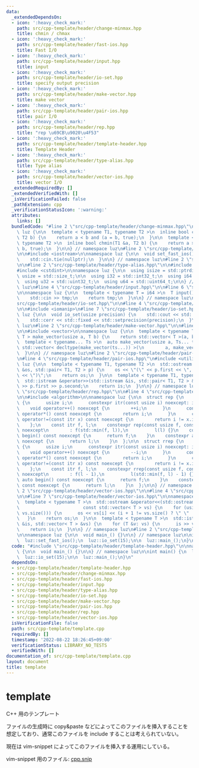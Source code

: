```yaml
---
data:
  _extendedDependsOn:
  - icon: ':heavy_check_mark:'
    path: src/cpp-template/header/change-minmax.hpp
    title: chmin / chmax
  - icon: ':heavy_check_mark:'
    path: src/cpp-template/header/fast-ios.hpp
    title: Fast I/O
  - icon: ':heavy_check_mark:'
    path: src/cpp-template/header/input.hpp
    title: input
  - icon: ':heavy_check_mark:'
    path: src/cpp-template/header/io-set.hpp
    title: specify output precision
  - icon: ':heavy_check_mark:'
    path: src/cpp-template/header/make-vector.hpp
    title: make vector
  - icon: ':heavy_check_mark:'
    path: src/cpp-template/header/pair-ios.hpp
    title: pair I/O
  - icon: ':heavy_check_mark:'
    path: src/cpp-template/header/rep.hpp
    title: "rep \u69CB\u9020\u4F53"
  - icon: ':heavy_check_mark:'
    path: src/cpp-template/header/template-header.hpp
    title: Template Header
  - icon: ':heavy_check_mark:'
    path: src/cpp-template/header/type-alias.hpp
    title: Type alias
  - icon: ':heavy_check_mark:'
    path: src/cpp-template/header/vector-ios.hpp
    title: vector I/O
  _extendedRequiredBy: []
  _extendedVerifiedWith: []
  _isVerificationFailed: false
  _pathExtension: cpp
  _verificationStatusIcon: ':warning:'
  attributes:
    links: []
  bundledCode: "#line 2 \"src/cpp-template/header/change-minmax.hpp\"\n\nnamespace\
    \ luz {\n\n  template < typename T1, typename T2 >\n  inline bool chmax(T1 &a,\
    \ T2 b) {\n    return a < b and (a = b, true);\n  }\n\n  template < typename T1,\
    \ typename T2 >\n  inline bool chmin(T1 &a, T2 b) {\n    return a > b and (a =\
    \ b, true);\n  }\n\n} // namespace luz\n#line 2 \"src/cpp-template/header/fast-ios.hpp\"\
    \n\n#include <iostream>\n\nnamespace luz {\n\n  void set_fast_ios() {\n    std::ios::sync_with_stdio(false);\n\
    \    std::cin.tie(nullptr);\n  }\n\n} // namespace luz\n#line 2 \"src/cpp-template/header/input.hpp\"\
    \n\n#line 2 \"src/cpp-template/header/type-alias.hpp\"\n\n#include <cstddef>\n\
    #include <cstdint>\n\nnamespace luz {\n\n  using isize = std::ptrdiff_t;\n  using\
    \ usize = std::size_t;\n\n  using i32 = std::int32_t;\n  using i64 = std::int64_t;\n\
    \  using u32 = std::uint32_t;\n  using u64 = std::uint64_t;\n\n} // namespace\
    \ luz\n#line 4 \"src/cpp-template/header/input.hpp\"\n\n#line 6 \"src/cpp-template/header/input.hpp\"\
    \n\nnamespace luz {\n\n  template < typename T = i64 >\n  T input() {\n    T tmp;\n\
    \    std::cin >> tmp;\n    return tmp;\n  }\n\n} // namespace luz\n#line 2 \"\
    src/cpp-template/header/io-set.hpp\"\n\n#line 4 \"src/cpp-template/header/io-set.hpp\"\
    \n\n#include <iomanip>\n#line 7 \"src/cpp-template/header/io-set.hpp\"\n\nnamespace\
    \ luz {\n\n  void io_set(usize precision) {\n    std::cout << std::fixed << std::setprecision(precision);\n\
    \    std::cerr << std::fixed << std::setprecision(precision);\n  }\n\n} // namespace\
    \ luz\n#line 2 \"src/cpp-template/header/make-vector.hpp\"\n\n#line 4 \"src/cpp-template/header/make-vector.hpp\"\
    \n\n#include <vector>\n\nnamespace luz {\n\n  template < typename T >\n  std::vector<\
    \ T > make_vector(usize a, T b) {\n    return std::vector< T >(a, b);\n  }\n\n\
    \  template < typename... Ts >\n  auto make_vector(usize a, Ts... ts) {\n    return\
    \ std::vector< decltype(make_vector(ts...)) >(\n        a, make_vector(ts...));\n\
    \  }\n\n} // namespace luz\n#line 2 \"src/cpp-template/header/pair-ios.hpp\"\n\
    \n#line 4 \"src/cpp-template/header/pair-ios.hpp\"\n#include <utility>\n\nnamespace\
    \ luz {\n\n  template < typename T1, typename T2 >\n  std::ostream &operator<<(std::ostream\
    \ &os, std::pair< T1, T2 > p) {\n    os << \"(\" << p.first << \", \" << p.second\
    \ << \")\";\n    return os;\n  }\n\n  template < typename T1, typename T2 >\n\
    \  std::istream &operator>>(std::istream &is, std::pair< T1, T2 > &p) {\n    is\
    \ >> p.first >> p.second;\n    return is;\n  }\n\n} // namespace luz\n#line 2\
    \ \"src/cpp-template/header/rep.hpp\"\n\n#line 4 \"src/cpp-template/header/rep.hpp\"\
    \n\n#include <algorithm>\n\nnamespace luz {\n\n  struct rep {\n    struct itr\
    \ {\n      usize i;\n      constexpr itr(const usize i) noexcept: i(i) {}\n  \
    \    void operator++() noexcept {\n        ++i;\n      }\n      constexpr usize\
    \ operator*() const noexcept {\n        return i;\n      }\n      constexpr bool\
    \ operator!=(const itr x) const noexcept {\n        return i != x.i;\n      }\n\
    \    };\n    const itr f, l;\n    constexpr rep(const usize f, const usize l)\
    \ noexcept\n        : f(std::min(f, l)),\n          l(l) {}\n    constexpr auto\
    \ begin() const noexcept {\n      return f;\n    }\n    constexpr auto end() const\
    \ noexcept {\n      return l;\n    }\n  };\n\n  struct rrep {\n    struct itr\
    \ {\n      usize i;\n      constexpr itr(const usize i) noexcept: i(i) {}\n  \
    \    void operator++() noexcept {\n        --i;\n      }\n      constexpr usize\
    \ operator*() const noexcept {\n        return i;\n      }\n      constexpr bool\
    \ operator!=(const itr x) const noexcept {\n        return i != x.i;\n      }\n\
    \    };\n    const itr f, l;\n    constexpr rrep(const usize f, const usize l)\
    \ noexcept\n        : f(l - 1),\n          l(std::min(f, l) - 1) {}\n    constexpr\
    \ auto begin() const noexcept {\n      return f;\n    }\n    constexpr auto end()\
    \ const noexcept {\n      return l;\n    }\n  };\n\n} // namespace luz\n#line\
    \ 2 \"src/cpp-template/header/vector-ios.hpp\"\n\n#line 4 \"src/cpp-template/header/vector-ios.hpp\"\
    \n\n#line 7 \"src/cpp-template/header/vector-ios.hpp\"\n\nnamespace luz {\n\n\
    \  template < typename T >\n  std::ostream &operator<<(std::ostream &os,\n   \
    \                        const std::vector< T > vs) {\n    for (usize i: rep(0,\
    \ vs.size())) {\n      os << vs[i] << (i + 1 != vs.size() ? \" \" : \"\");\n \
    \   }\n    return os;\n  }\n\n  template < typename T >\n  std::istream &operator>>(std::istream\
    \ &is, std::vector< T > &vs) {\n    for (T &v: vs) {\n      is >> v;\n    }\n\
    \    return is;\n  }\n\n} // namespace luz\n#line 2 \"src/cpp-template/template.cpp\"\
    \n\nnamespace luz {\n\n  void main_() {}\n\n} // namespace luz\n\nint main() {\n\
    \  luz::set_fast_ios();\n  luz::io_set(15);\n\n  luz::main_();\n}\n"
  code: "#include \"src/cpp-template/header/template-header.hpp\"\n\nnamespace luz\
    \ {\n\n  void main_() {}\n\n} // namespace luz\n\nint main() {\n  luz::set_fast_ios();\n\
    \  luz::io_set(15);\n\n  luz::main_();\n}\n"
  dependsOn:
  - src/cpp-template/header/template-header.hpp
  - src/cpp-template/header/change-minmax.hpp
  - src/cpp-template/header/fast-ios.hpp
  - src/cpp-template/header/input.hpp
  - src/cpp-template/header/type-alias.hpp
  - src/cpp-template/header/io-set.hpp
  - src/cpp-template/header/make-vector.hpp
  - src/cpp-template/header/pair-ios.hpp
  - src/cpp-template/header/rep.hpp
  - src/cpp-template/header/vector-ios.hpp
  isVerificationFile: false
  path: src/cpp-template/template.cpp
  requiredBy: []
  timestamp: '2022-08-22 18:26:45+09:00'
  verificationStatus: LIBRARY_NO_TESTS
  verifiedWith: []
documentation_of: src/cpp-template/template.cpp
layout: document
title: template
---
```


# template
C++ 用のテンプレート

ファイルの生成時に copy&paste などによってこのファイルを挿入することを想定しており、通常このファイルを include することは考えられていない。

現在は vim-snippet によってこのファイルを挿入する運用にしている。

vim-snippet 用のファイル: [cpp.snip](https://github.com/luzhiled1333/comp-library/blob/main/src/cpp-template/cpp.snip)
